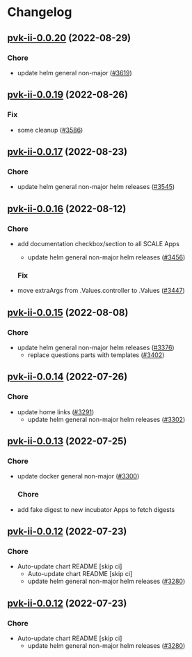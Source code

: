 # Changelog



## [pvk-ii-0.0.20](https://github.com/truecharts/charts/compare/pvk-ii-0.0.19...pvk-ii-0.0.20) (2022-08-29)

### Chore

- update helm general non-major ([#3619](https://github.com/truecharts/charts/issues/3619))




## [pvk-ii-0.0.19](https://github.com/truecharts/charts/compare/pvk-ii-0.0.17...pvk-ii-0.0.19) (2022-08-26)

### Fix

- some cleanup ([#3586](https://github.com/truecharts/charts/issues/3586))




## [pvk-ii-0.0.17](https://github.com/truecharts/charts/compare/pvk-ii-0.0.16...pvk-ii-0.0.17) (2022-08-23)

### Chore

- update helm general non-major helm releases ([#3545](https://github.com/truecharts/charts/issues/3545))




## [pvk-ii-0.0.16](https://github.com/truecharts/charts/compare/pvk-ii-0.0.15...pvk-ii-0.0.16) (2022-08-12)

### Chore

- add documentation checkbox/section to all SCALE Apps
  - update helm general non-major helm releases ([#3456](https://github.com/truecharts/charts/issues/3456))

  ### Fix

- move extraArgs from .Values.controller to .Values ([#3447](https://github.com/truecharts/charts/issues/3447))




## [pvk-ii-0.0.15](https://github.com/truecharts/charts/compare/pvk-ii-0.0.14...pvk-ii-0.0.15) (2022-08-08)

### Chore

- update helm general non-major helm releases ([#3376](https://github.com/truecharts/charts/issues/3376))
  - replace questions parts with templates ([#3402](https://github.com/truecharts/charts/issues/3402))




## [pvk-ii-0.0.14](https://github.com/truecharts/apps/compare/pvk-ii-0.0.13...pvk-ii-0.0.14) (2022-07-26)

### Chore

- update home links ([#3291](https://github.com/truecharts/apps/issues/3291))
  - update helm general non-major helm releases ([#3302](https://github.com/truecharts/apps/issues/3302))




## [pvk-ii-0.0.13](https://github.com/truecharts/apps/compare/pvk-ii-0.0.12...pvk-ii-0.0.13) (2022-07-25)

### Chore

- update docker general non-major ([#3300](https://github.com/truecharts/apps/issues/3300))

  ### Chore

- add fake digest to new incubator Apps to fetch digests




## [pvk-ii-0.0.12](https://github.com/truecharts/apps/compare/pvk-ii-0.0.11...pvk-ii-0.0.12) (2022-07-23)

### Chore

- Auto-update chart README [skip ci]
  - Auto-update chart README [skip ci]
  - update helm general non-major helm releases ([#3280](https://github.com/truecharts/apps/issues/3280))




## [pvk-ii-0.0.12](https://github.com/truecharts/apps/compare/pvk-ii-0.0.11...pvk-ii-0.0.12) (2022-07-23)

### Chore

- Auto-update chart README [skip ci]
  - update helm general non-major helm releases ([#3280](https://github.com/truecharts/apps/issues/3280))




